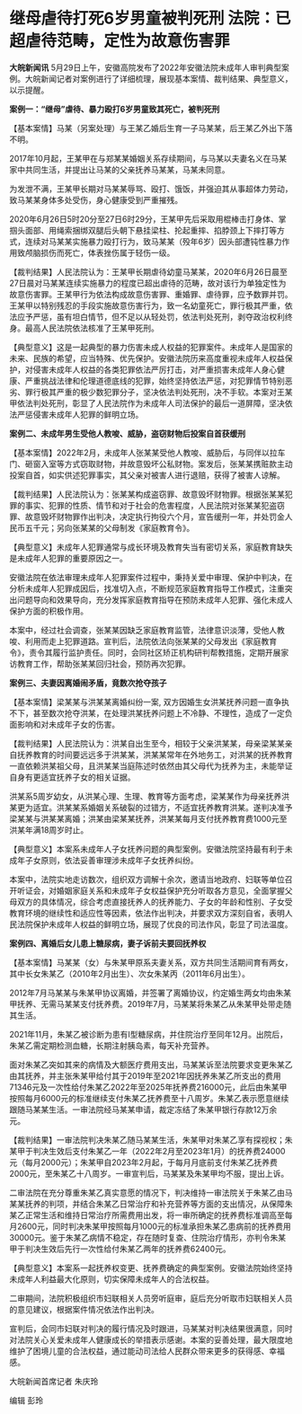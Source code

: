 # 继母虐待打死6岁男童被判死刑 法院：已超虐待范畴，定性为故意伤害罪

**大皖新闻讯**
5月29日上午，安徽高院发布了2022年安徽法院未成年人审判典型案例。大皖新闻记者对案例进行了详细梳理，展现基本案情、裁判结果、典型意义，以示提醒。

**案例一：“继母”虐待、暴力殴打6岁男童致其死亡，被判死刑**

【基本案情】马某（另案处理）与王某乙婚后生育一子马某某，后王某乙外出下落不明。

2017年10月起，王某甲在与郑某某婚姻关系存续期间，与马某以夫妻名义在马某家中共同生活，并提出让马某的父亲抚养马某某，马某未同意。

为发泄不满，王某甲长期对马某某辱骂、殴打、饿饭，并强迫其从事超体力劳动，致马某某身体多处受伤，身心健康受到严重摧残。

2020年6月26日5时20分至27日6时29分，王某甲先后采取用棍棒击打身体、掌掴头面部、用绳索捆绑双腿后头朝下悬挂梁柱、抡起重摔、掐脖颈上下摔打等方式，连续对马某某实施暴力殴打行为，致马某某（殁年6岁）因头部遭钝性暴力作用致颅脑损伤而死亡，体表挫伤属于轻伤一级。

【裁判结果】人民法院认为：王某甲长期虐待幼童马某某，2020年6月26日晨至27日晨对马某某连续实施暴力的程度已超出虐待的范畴，故对该行为单独定性为故意伤害罪。王某甲行为依法构成故意伤害罪、重婚罪、虐待罪，应予数罪并罚。王某甲以特别残忍的手段实施故意伤害行为，致一名幼童死亡，罪行极其严重，依法应予严惩，虽有坦白情节，但不足以从轻处罚，依法判处死刑，剥夺政治权利终身。最高人民法院依法核准了王某甲死刑。

【典型意义】这是一起典型的暴力伤害未成人权益的犯罪案件。未成年人是国家的未来、民族的希望，应当特殊、优先保护。安徽法院历来高度重视未成年人权益保护，对侵害未成年人权益的各类犯罪依法严厉打击，对严重损害未成年人身心健康、严重挑战法律和伦理道德底线的犯罪，始终坚持依法严惩，对犯罪情节特别恶劣、罪行极其严重的极少数犯罪分子，坚决依法判处死刑，决不手软。本案对王某甲依法判处死刑，彰显了人民法院作为未成年人司法保护的最后一道屏障，坚决依法严惩侵害未成年人犯罪的鲜明立场。

**案例二、未成年男生受他人教唆、威胁，盗窃财物后投案自首获缓刑**

【基本案情】2022年2月，未成年人张某某受他人教唆、威胁后，与同伴以拉车门、砸窗入室等方式窃取财物，并故意毁坏公私财物。案发后，张某某携赃款主动投案自首，如实供述犯罪事实，其父亲对被害人进行退赔，获得了被害人谅解。

【裁判结果】人民法院认为：张某某构成盗窃罪、故意毁坏财物罪。根据张某某犯罪的事实、犯罪的性质、情节和对于社会的危害程度，人民法院对张某某犯盗窃罪、故意毁坏财物罪作出判决，决定执行拘役六个月，宣告缓刑一年，并处罚金人民币五千元；另向张某某的父母制发《家庭教育令》。

【典型意义】未成年人犯罪通常与成长环境及教育失当有密切关系，家庭教育缺失是未成年人犯罪的重要原因之一。

安徽法院在依法审理未成年人犯罪案件过程中，秉持关爱中审理、保护中判决，在分析未成年人犯罪成因后，找准切入点，不断规范家庭教育指导工作模式，注重突出问题导向和效果导向，充分发挥家庭教育指导在预防未成年人犯罪、强化未成人保护方面的积极作用。

本案中，经过社会调查，张某某因缺乏家庭教育监管，法律意识淡薄，受他人教唆、利用而走上犯罪道路。宣判后，法院依法向张某某的父母发出《家庭教育令》，责令其履行监护责任。同时，会同社区矫正机构研判帮教措施，定期开展家访教育工作，帮助张某某回归社会，预防再次犯罪。

**案例三、夫妻因离婚闹矛盾，竟数次抢夺孩子**

【基本案情】梁某某与洪某某离婚纠纷一案,
双方因婚生女洪某抚养问题一直争执不下，甚至数次抢夺洪某，在处理洪某抚养问题上不冷静、不理性，造成了一定负面影响和对未成年子女的伤害。

【裁判结果】人民法院认为：洪某自出生至今，相较于父亲洪某某，母亲梁某某亲自抚养教育的时间要远远多于洪某某，洪某某常年在外地务工，对洪某的抚养教育一直依赖洪某祖父母，且洪某某当庭陈述时依然由其父母代为抚养为主，未能举证自身有更适宜抚养子女的相关证据。

洪某系5周岁幼女，从洪某心理、生理、教育等方面考虑，梁某某作为母亲抚养洪某更为适宜。洪某某系婚姻关系破裂的过错方，不适宜抚养教育洪某。遂判决准予梁某某与洪某某离婚；洪某由梁某某抚养，洪某某每月支付抚养教育费1000元至洪某年满18周岁时止。

【典型意义】本案系未成年人子女抚养问题的典型案例。安徽法院坚持最有利于未成年子女原则，依法妥善审理涉未成年子女抚养纠纷。

本案中，法院实地走访数次，组织双方调解十余次，邀请当地政府、妇联等单位召开听证会，对婚姻家庭关系和未成年子女权益保护充分听取各方意见，全面掌握父母双方的具体情况，综合考虑直接抚养人的抚养能力、子女的年龄和性别、子女受教育环境的继续性和适应性等因素，依法作出判决，并要求双方深刻自省，表明人民法院保护未成年人权益的鲜明立场，展现了优良的司法作风，彰显了司法温度。

**案例四、离婚后女儿患上糖尿病，妻子诉前夫要回抚养权**

【基本案情】马某某（女）与朱某甲原系夫妻关系，双方共同生活期间育有两女，其中长女朱某乙（2010年2月出生）、次女朱某丙（2011年6月出生）。

2012年7月马某某与朱某甲协议离婚，并签署了离婚协议，约定婚生两女均由朱某甲抚养、无需马某某支付抚养费。2019年7月，马某某将朱某乙从朱某甲处带走随其生活。

2021年11月，朱某乙被诊断为患有I型糖尿病，并住院治疗至同年12月。出院后，朱某乙需定期检测血糖，长期注射胰岛素，每天补充营养。

面对朱某乙突如其来的病情及大额医疗费用支出，马某某诉至法院要求变更朱某乙由其抚养，并主张朱某甲给付其于2019年至2021年因抚养朱某乙所支出的费用71346元及一次性给付朱某乙2022年至2025年抚养费216000元，此后由朱某甲按照每月6000元的标准继续支付朱某乙抚养费至十八周岁。朱某乙表示愿意继续跟随马某某生活。一审法院经马某某申请，裁定冻结了朱某甲银行存款12万余元。

【裁判结果】一审法院判决朱某乙随马某某生活，朱某甲对朱某乙享有探视权；朱某甲于判决生效后支付朱某乙一年（2022年2月至2023年1月）的抚养费24000元（每月2000元）；朱某甲自2023年2月起，于每月月底前支付朱某乙抚养费2000元，至朱某乙十八周岁。一审宣判后，马某某及朱某甲均不服，提出上诉。

二审法院在充分尊重朱某乙真实意愿的情况下，判决维持一审法院关于朱某乙由马某某抚养的判项，并结合朱某乙日常治疗和补充营养等方面的支出情况，从保障朱某乙正常生活和维持日常治疗所需费用出发，将一审所确定的抚养费标准调高至每月2600元，同时判决朱某甲按照每月1000元的标准承担朱某乙患病前的抚养费用30000元。鉴于朱某乙病情不稳定，存在随时复查、住院治疗情形，亦判令朱某甲于判决生效后先行一次性给付朱某乙两年的抚养费62400元。

【典型意义】本案系一起抚养权变更、抚养费确定的典型案例。安徽法院始终坚持未成年人利益最大化原则，切实保障未成年人的合法权益。

二审期间，法院积极组织市妇联相关人员旁听庭审，庭后充分听取市妇联相关人员的意见建议，根据案件情况依法作出判决。

宣判后，会同市妇联对判决的履行情况及时跟进，马某某对判决结果很满意，同时对法院关心关爱未成年人健康成长的举措表示感谢。本案的妥善处理，最大限度地维护了困境儿童的合法权益，通过能动司法给人民群众带来更多的获得感、幸福感。

大皖新闻首席记者 朱庆玲

编辑 彭玲

